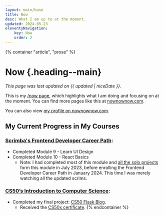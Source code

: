 ```yaml
---
layout: main/base
title: Now
desc: What I am up to at the moment.
updated: 2024-05-23
eleventyNavigation:
    key: Now
    order: 2
---
```


{% container "article", "prose" %}
# Now {.heading--main}

*This page was last updated on {{ updated | niceDate }}.*

This is my [/now page](https://nownownow.com/about), which highlights what I am doing and focusing on at the moment. You can find more pages like this at [nownownow.com](https://nownownow.com/).

You can also view [my profile on nownownow.com](https://nownownow.com/p/D9En).

## My Current Progress in My Courses

### [Scrimba's Frontend Developer Career Path](https://scrimba.com/learn/frontend):

* Completed Module 9 - Learn UI Design
* Completed Module 10 - React Basics
    * Note: I had completed most of this module and [all the solo projects](https://github.com/helenclx/Scrimba-React-Solo-Projects) form this module in July 2023, before enrolling the Frontend Developer Career Path in January 2024. This time I was merely watching all the updated scrims.

### [CS50’s Introduction to Computer Science](https://cs50.harvard.edu/x/2024/):

* Completed my final project: [CS50 Flask Blog](https://github.com/helenclx/cs50-flask-blog).
    * Received the [CS50x certificate](https://cs50.harvard.edu/certificates/8cb0f5a4-4107-4df6-8abc-cfab3a437367).
{% endcontainer %}
